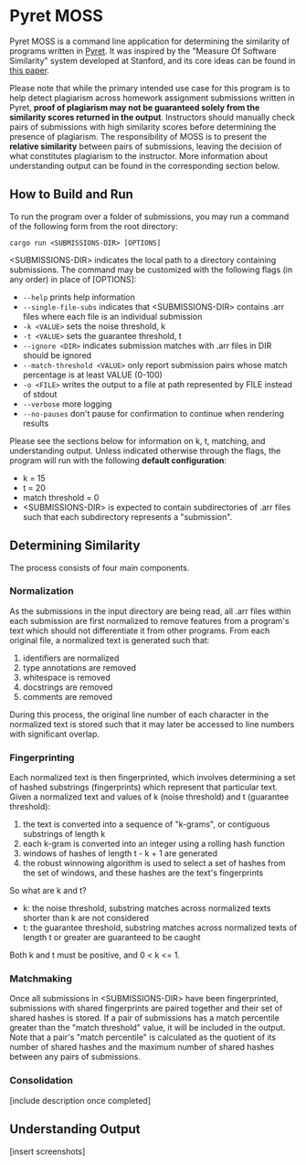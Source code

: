 # Pyret MOSS
Pyret MOSS is a command line application for determining the similarity of programs written in [Pyret](https://www.pyret.org/). It was inspired by the "Measure Of Software Similarity" system developed at Stanford, and its core ideas can be found in [this paper](http://theory.stanford.edu/~aiken/publications/papers/sigmod03.pdf).

Please note that while the primary intended use case for this program is to help detect plagiarism across homework assignment submissions written in Pyret, **proof of plagiarism may not be guaranteed solely from the similarity scores returned in the output**. Instructors should manually check pairs of submissions with high similarity scores before determining the presence of plagiarism. The responsibility of MOSS is to present the **relative similarity** between pairs of submissions, leaving the decision of what constitutes plagiarism to the instructor. More information about understanding output can be found in the corresponding section below.

## How to Build and Run
To run the program over a folder of submissions, you may run a command of the following form from the root directory:

`cargo run <SUBMISSIONS-DIR> [OPTIONS]`

\<SUBMISSIONS-DIR> indicates the local path to a directory containing submissions. The command may be customized with the following flags (in any order) in place of [OPTIONS]:

- `--help` prints help information
- `--single-file-subs` indicates that \<SUBMISSIONS-DIR> contains .arr files where each file is an individual submission
- `-k <VALUE>` sets the noise threshold, k
- `-t <VALUE>` sets the guarantee threshold, t
- `--ignore <DIR>` indicates submission matches with .arr files in DIR should be ignored
- `--match-threshold <VALUE>` only report submission pairs whose match percentage is at least VALUE (0-100)
- `-o <FILE>` writes the output to a file at path represented by FILE instead of stdout
- `--verbose` more logging
- `--no-pauses` don't pause for confirmation to continue when rendering results

Please see the sections below for information on k, t, matching, and understanding output. Unless indicated otherwise through the flags, the program will run with the following **default configuration**:

- k = 15
- t = 20
- match threshold = 0
- \<SUBMISSIONS-DIR> is expected to contain subdirectories of .arr files such that each subdirectory represents a "submission".

## Determining Similarity
The process consists of four main components.

### Normalization
As the submissions in the input directory are being read, all .arr files within each submission are first normalized to remove features from a program's text which should not differentiate it from other programs. From each original file, a normalized text is generated such that:

1. identifiers are normalized
2. type annotations are removed
3. whitespace is removed
4. docstrings are removed
5. comments are removed

During this process, the original line number of each character in the normalized text is stored such that it may later be accessed to line numbers with significant overlap.

### Fingerprinting
Each normalized text is then fingerprinted, which involves determining a set of hashed substrings (fingerprints) which represent that particular text. Given a normalized text and values of k (noise threshold) and t (guarantee threshold):

1. the text is converted into a sequence of "k-grams", or contiguous substrings of length k
2. each k-gram is converted into an integer using a rolling hash function
3. windows of hashes of length t - k + 1 are generated
4. the robust winnowing algorithm is used to select a set of hashes from the set of windows, and these hashes are the text's fingerprints

So what are k and t?
- k: the noise threshold, substring matches across normalized texts shorter than k are not considered
- t: the guarantee threshold, substring matches across normalized texts of length t or greater are guaranteed to be caught

Both k and t must be positive, and 0 < k <= 1.

### Matchmaking
Once all submissions in \<SUBMISSIONS-DIR> have been fingerprinted, submissions with shared fingerprints are paired together and their set of shared hashes is stored. If a pair of submissions has a match percentile greater than the "match threshold" value, it will be included in the output. Note that a pair's "match percentile" is calculated as the quotient of its number of shared hashes and the maximum number of shared hashes between any pairs of submissions.

### Consolidation
[include description once completed]

## Understanding Output
[insert screenshots]
